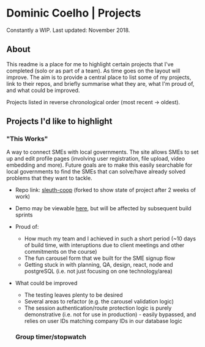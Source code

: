 # Dominic Coelho | Projects
Constantly a WIP. Last updated: November 2018.

## About
This readme is a place for me to highlight certain projects that I've completed (solo or as part of a team). As time goes on the layout will improve. The aim is to provide a central place to list some of my projects, link to their repos, and briefly summarise what they are, what I'm proud of, and what could be improved.

Projects listed in reverse chronological order (most recent -> oldest).

## Projects I'd like to highlight
### "This Works"
A way to connect SMEs with local governments. The site allows SMEs to set up and edit profile pages (involving user registration, file upload, video embedding and more). Future goals are to make this easily searchable for local governments to find the SMEs that can solve/have already solved problems that they want to tackle.
* Repo link: [sleuth-coop](https://github.com/VirtualDOMinic/sleuth-coop) (forked to show state of project after 2 weeks of work)
* Demo may be viewable [here](http://sleuth-sme.herokuapp.com/), but will be affected by subsequent build sprints
* Proud of: 
    * How much my team and I achieved in such a short period (~10 days of build time, with interuptions due to client meetings and other commitments on the course)
    * The fun carousel form that we built for the SME signup flow
    * Getting stuck in with planning, QA, design, react, node and postgreSQL (i.e. not just focusing on one technology/area)
* What could be improved
    * The testing leaves plenty to be desired
    * Several areas to refactor (e.g. the carousel validation logic)
    * The session authentication/route protection logic is purely demonstrative (i.e. not for use in production) - easily bypassed, and relies on user IDs matching company IDs in our database logic
  
  ### Group timer/stopwatch


